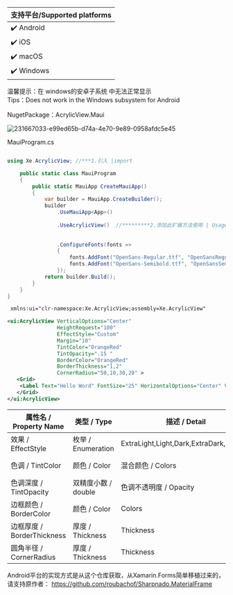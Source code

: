 
|支持平台/Supported platforms        |
|----------------------------|
| :heavy_check_mark: Android | 
| :heavy_check_mark: iOS     |
| :heavy_check_mark: macOS   |
| :heavy_check_mark: Windows |


温馨提示：在 windows的安卓子系统 中无法正常显示  
Tips：Does not work in the Windows subsystem for Android   


NugetPackage：AcrylicView.Maui

![231667033-e99ed65b-d74a-4e70-9e89-0958afdc5e45](https://github.com/sswi/AcrylicView.MAUI/assets/39110708/1e05f06c-7d43-403a-8f83-74d9436c44f3)

MauiProgram.cs

```csharp

using Xe.AcrylicView; //***1.引入 |import

    public static class MauiProgram
    {
        public static MauiApp CreateMauiApp()
        {
            var builder = MauiApp.CreateBuilder();
            builder
                .UseMauiApp<App>()
                
                .UseAcrylicView()  //*********2.添加此扩展方法使用 | Usage
                
                
                .ConfigureFonts(fonts =>
                {
                    fonts.AddFont("OpenSans-Regular.ttf", "OpenSansRegular");
                    fonts.AddFont("OpenSans-Semibold.ttf", "OpenSansSemibold");
                });
            return builder.Build();
        }
    }
}
```



 
```xml
 xmlns:ui="clr-namespace:Xe.AcrylicView;assembly=Xe.AcrylicView" 

<ui:AcrylicView VerticalOptions="Center"  
                HeightRequest="100"  
                EffectStyle="Custom"    
                Margin="10"  
                TintColor="OrangeRed" 
                TintOpacity=".15 "  
                BorderColor="OrangeRed" 
                BorderThickness="1,2" 
                CornerRadius="50,10,30,20" >           
   <Grid>
    <Label Text="Hello Word" FontSize="25" HorizontalOptions="Center" VerticalOptions="Center" TextColor="OrangeRed"/>    
   </Grid>
</ui:AcrylicView>
```

| 属性名 / Property Name  | 类型 / Type | 描述 / Detail | 默认值 / Default |
| ------------- | ------------- | ------------- | ------------- |
| 效果 / EffectStyle  | 枚举 / Enumeration  | ExtraLight,Light,Dark,ExtraDark,Custom  | 亮效果 / Light |
| 色调 / TintColor | 颜色 / Color  | 混合颜色 / Colors | 透明色 / Transparent |
| 色调深度 / TintOpacity | 双精度小数 / double  | 色调不透明度 / Opacity | 透明 / 0.0 |
| 边框颜色 / BorderColor | 颜色 / Color  | Colors | 透明色 / Transparent |
| 边框厚度 / BorderThickness | 厚度 / Thickness  | Thickness | 无边框 / Thickness(0) |
| 圆角半径 / CornerRadius | 厚度 / Thickness  | Thickness | 直角 / Thickness(0) |

Android平台的实现方式是从这个仓库获取，从Xamarin.Forms简单移植过来的，请支持原作者：
https://github.com/roubachof/Sharpnado.MaterialFrame

